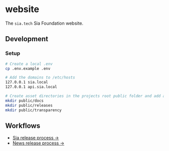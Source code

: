 # website

The `sia.tech` Sia Foundation website.

## Development

### Setup

```sh
# Create a local .env
cp .env.example .env

# Add the domains to /etc/hosts
127.0.0.1 sia.local
127.0.0.1 api.sia.local

# Create asset directories in the projects root public folder and add any test assets
mkdir public/docs
mkdir public/releases
mkdir public/transparency
```

## Workflows

- [Sia release process →](https://www.notion.so/siafoundation/Web-6de3b72ac13e44a989bdffb72fce8996#bd5cb0ab038d4b35a49d4433dd6af614)
- [News release process →](https://www.notion.so/siafoundation/Web-6de3b72ac13e44a989bdffb72fce8996#4fc04d6e7c0749cfa6a99c6a83fc41bd)
